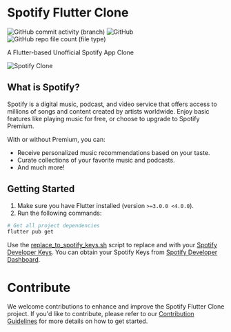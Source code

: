 # Spotify Flutter Clone

![GitHub commit activity (branch)](https://img.shields.io/github/commit-activity/y/FussuChalice/spotify-flutter-clone)
![GitHub](https://img.shields.io/github/license/FussuChalice/spotify-flutter-clone)
![GitHub repo file count (file type)](https://img.shields.io/github/directory-file-count/FussuChalice/spotify-flutter-clone)

A Flutter-based Unofficial Spotify App Clone

![Spotify Clone](https://storage.googleapis.com/pr-newsroom-wp/1/2021/03/Client-X-static-banner-single-desktop.png)

## What is Spotify?

Spotify is a digital music, podcast, and video service that offers access to millions of songs and content created by artists worldwide. Enjoy basic features like playing music for free, or choose to upgrade to Spotify Premium.

With or without Premium, you can:

- Receive personalized music recommendations based on your taste.
- Curate collections of your favorite music and podcasts.
- And much more!

## Getting Started

1. Make sure you have Flutter installed (version `>=3.0.0 <4.0.0`).
2. Run the following commands:

```bash
# Get all project dependencies
flutter pub get
```

Use the [replace_to_spotify_keys.sh](replace_to_spotify_keys.sh) script to replace <your client id> and <your client secret> with your [Spotify Developer Keys](https://developer.spotify.com/dashboard). You can obtain your Spotify Keys from [Spotify Developer Dashboard](https://developer.spotify.com/dashboard).

# Contribute
We welcome contributions to enhance and improve the Spotify Flutter Clone project. If you'd like to contribute, please refer to our [Contribution Guidelines](CONTRIBUTE.md) for more details on how to get started.
